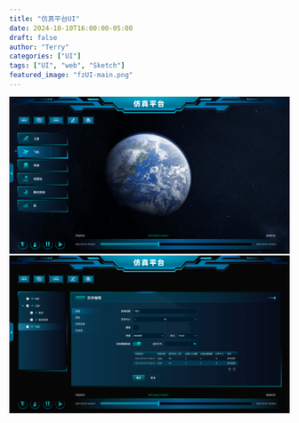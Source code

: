 ```yaml
---
title: "仿真平台UI"
date: 2024-10-10T16:00:00-05:00
draft: false
author: "Terry"
categories: ["UI"]
tags: ["UI", "web", "Sketch"]
featured_image: "fzUI-main.png"
---
```

![仿真平台UI](fzUI-main.png)
![仿真平台UI](fzUI-form.png)